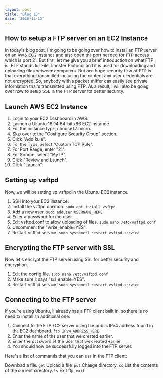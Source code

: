 ```yaml
---
layout: post
title: "Blog 10"
date: "2020-11-13"
---
```


## How to setup a FTP server on an EC2 Instance
In today's blog post, I'm going to be going over how to install an FTP server on an AWS EC2 instance and also open the port needed for FTP access which is port 21. But first, let me give you a brief introduction on what FTP is. FTP stands for File Transfer Protocol and it is used for downloading and uploading files between computers. But one huge security flaw of FTP is that everything transmitted including the content and user credentials are not encrypted. So, anybody with a packet sniffer can easily see private information that's transmitted using FTP. As a result, I will also be going over how to setup SSL in the FTP server for better security.

## Launch AWS EC2 Instance
1. Login to your EC2 Dashboard in AWS.
2. Launch a Ubuntu 18.04 64-bit x86 EC2 instance.
3. For the instance type, choose t2.micro.
4. Skip over to the "Configure Security Group" section.
5. Click "Add Rule".
6. For the Type, select "Custom TCP Rule".
7. For Port Range, enter "21".
8. For Source, select "My IP".
9. Click "Review and Launch".
10. Click "Launch".

## Setting up vsftpd
Now, we will be setting up vsftpd in the Ubuntu EC2 instance.
1. SSH into your EC2 instance.
2. Install the vsftpd daemon.
`sudo apt install vsftpd`
3. Add a new user.
`sudo adduser USERNAME_HERE`
4. Enter a password for the user.
5. Edit vsftpd.conf to allow uploading of files.
`sudo nano /etc/vsftpd.conf`
6. Uncomment the "write_enable=YES".
7. Restart vsftpd service.
`sudo systemctl restart vsftpd.service`

## Encrypting the FTP server with SSL
Now let's encrypt the FTP server using SSL for better security and encryption.
1. Edit the config file.
`sudo nano /etc/vsftpd.conf`
2. Make sure it says "ssl_enable=YES".
3. Restart vsftpd service.
`sudo systemctl restart vsftpd.service`


## Connecting to the FTP server
If you're using Ubuntu, it already has a FTP client built in, so there is no need to install an additional one.
1. Connect to the FTP EC2 server using the public IPv4 address found in the EC2 dashboard.
`ftp IPv4_ADDRESS_HERE`
2. Enter the name of the user that we created earlier.
3. Enter the password of the user that we created earlier.
4. You should now be successfully logged into the FTP server.

Here's a list of commands that you can use in the FTP client:

Download a file.
`get`
Upload a file.
`put`
Change directory.
`cd`
List the contents of the current directory.
`ls`
Exit ftp.
`exit`
